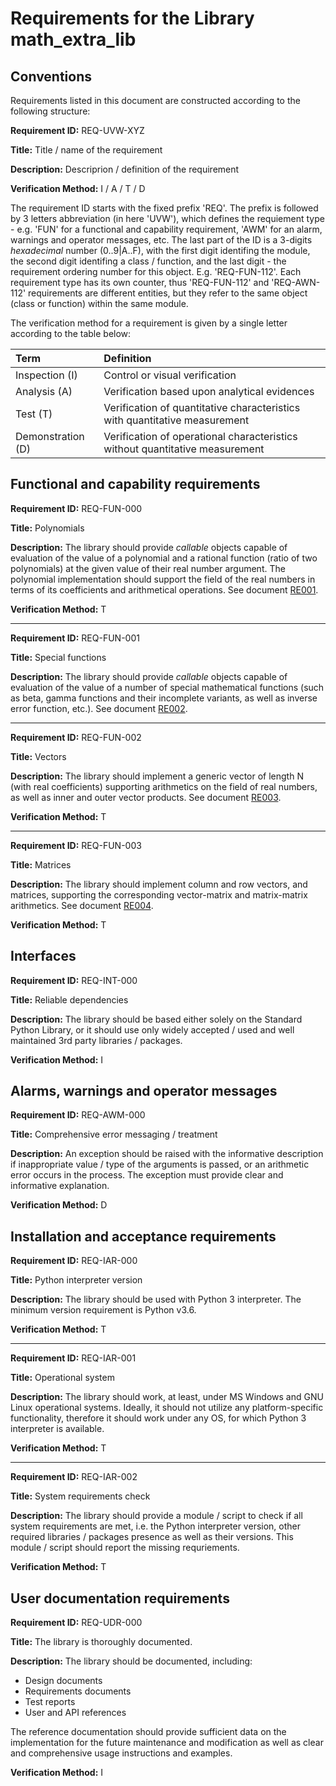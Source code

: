 # Requirements for the Library math_extra_lib

## Conventions

Requirements listed in this document are constructed according to the following structure:

**Requirement ID:** REQ-UVW-XYZ

**Title:** Title / name of the requirement

**Description:** Descriprion / definition of the requirement

**Verification Method:** I / A / T / D

The requirement ID starts with the fixed prefix 'REQ'. The prefix is followed by 3 letters abbreviation (in here 'UVW'), which defines the requiement type - e.g. 'FUN' for a functional and capability requirement, 'AWM' for an alarm, warnings and operator messages, etc. The last part of the ID is a 3-digits *hexadecimal* number (0..9|A..F), with the first digit identifing the module, the second digit identifing a class / function, and the last digit - the requirement ordering number for this object. E.g. 'REQ-FUN-112'. Each requirement type has its own counter, thus 'REQ-FUN-112' and 'REQ-AWN-112' requirements are different entities, but they refer to the same object (class or function) within the same module.

The verification method for a requirement is given by a single letter according to the table below:

| **Term**          | **Definition**                                                               |
| :---------------- | :--------------------------------------------------------------------------- |
| Inspection (I)    | Control or visual verification                                               |
| Analysis (A)      | Verification based upon analytical evidences                                 |
| Test (T)          | Verification of quantitative characteristics with quantitative measurement   |
| Demonstration (D) | Verification of operational characteristics without quantitative measurement |

## Functional and capability requirements

**Requirement ID:** REQ-FUN-000

**Title:** Polynomials

**Description:** The library should provide *callable* objects capable of evaluation of the value of a polynomial and a rational function (ratio of two polynomials) at the given value of their real number argument. The polynomial implementation should support the field of the real numbers in terms of its coefficients and arithmetical operations. See document [RE001](./RE001_polynomials_requirements.md).

**Verification Method:** T

---

**Requirement ID:** REQ-FUN-001

**Title:** Special functions

**Description:** The library should provide *callable* objects capable of evaluation of the value of a number of special mathematical functions (such as beta, gamma functions and their incomplete variants, as well as inverse error function, etc.). See document [RE002](./RE002_special_functions_requirements.md).

---

**Requirement ID:** REQ-FUN-002

**Title:** Vectors

**Description:** The library should implement a generic vector of length N (with real coefficients) supporting arithmetics on the field of real numbers, as well as inner and outer vector products. See document [RE003](./RE003_vectors_requirements.md).

**Verification Method:** T

---

**Requirement ID:** REQ-FUN-003

**Title:** Matrices

**Description:** The library should implement column and row vectors, and matrices, supporting the corresponding vector-matrix and matrix-matrix arithmetics. See document [RE004](./RE004_matrices_requirements.md).

**Verification Method:** T

## Interfaces

**Requirement ID:** REQ-INT-000

**Title:** Reliable dependencies

**Description:** The library should be based either solely on the Standard Python Library, or it should use only widely accepted / used and well maintained 3rd party libraries / packages.

**Verification Method:** I

## Alarms, warnings and operator messages

**Requirement ID:** REQ-AWM-000

**Title:** Comprehensive error messaging / treatment

**Description:** An exception should be raised with the informative description if inappropriate value / type of the arguments is passed, or an arithmetic error occurs in the process. The exception must provide clear and informative explanation.

**Verification Method:** D

## Installation and acceptance requirements

**Requirement ID:** REQ-IAR-000

**Title:** Python interpreter version

**Description:** The library should be used with Python 3 interpreter. The minimum version requirement is Python v3.6.

**Verification Method:** T

---

**Requirement ID:** REQ-IAR-001

**Title:** Operational system

**Description:** The library should work, at least, under MS Windows and GNU Linux operational systems. Ideally, it should not utilize any platform-specific functionality, therefore it should work under any OS, for which Python 3 interpreter is available.

**Verification Method:** T

---

**Requirement ID:** REQ-IAR-002

**Title:** System requirements check

**Description:** The library should provide a module / script to check if all system requirements are met, i.e. the Python interpreter version, other required libraries / packages presence as well as their versions. This module / script should report the missing requriements.

**Verification Method:** T

## User documentation requirements

**Requirement ID:** REQ-UDR-000

**Title:** The library is thoroughly documented.

**Description:** The library should be documented, including:

* Design documents
* Requirements documents
* Test reports
* User and API references

The reference documentation should provide sufficient data on the implementation for the future maintenance and modification as well as clear and comprehensive usage instructions and examples.

**Verification Method:** I
